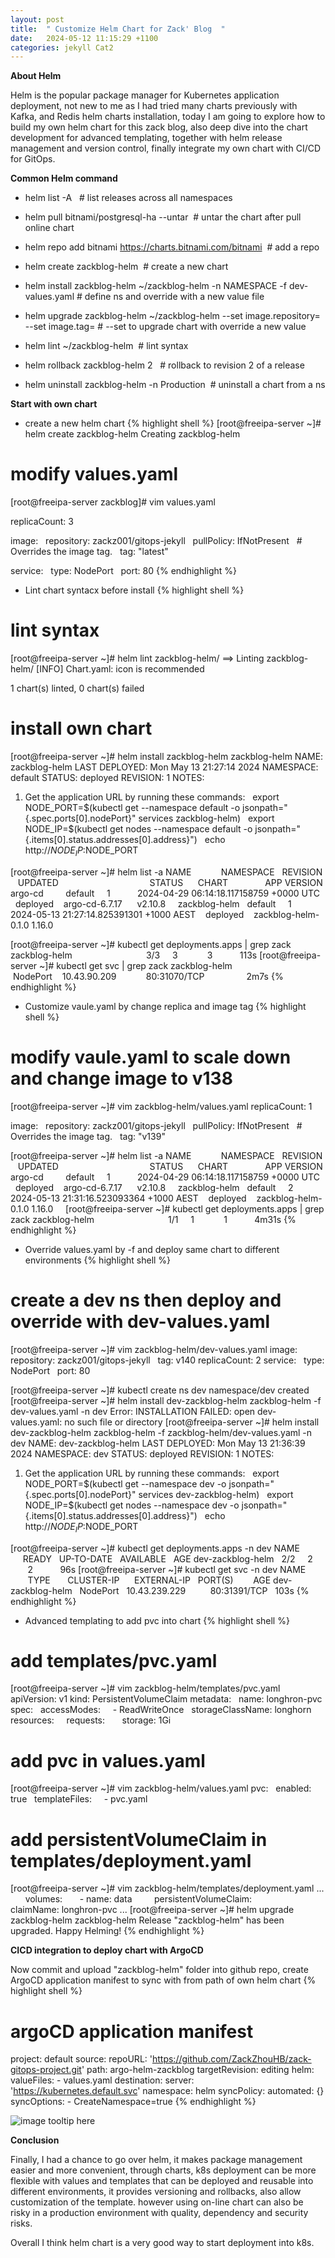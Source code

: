 ```yaml
---
layout: post
title:  " Customize Helm Chart for Zack' Blog  "
date:   2024-05-12 11:15:29 +1100
categories: jekyll Cat2
---
```


<b> About Helm </b>

Helm is the popular package manager for Kubernetes application deployment, not new to me as I had tried many charts previously with Kafka, and Redis helm charts installation, today I am going to explore how to build my own helm chart for this zack blog, also deep dive into the chart development for advanced templating, together with helm release management and version control, finally integrate my own chart with CI/CD for GitOps.   


<b> Common Helm command</b>

- helm list -A   # list releases across all namespaces

- helm pull bitnami/postgresql-ha --untar  # untar the chart after pull online chart

- helm repo add bitnami https://charts.bitnami.com/bitnami  # add a repo

- helm create zackblog-helm  # create a new chart

- helm install zackblog-helm ~/zackblog-helm -n NAMESPACE -f dev-values.yaml # define ns and override with a new value file

- helm upgrade zackblog-helm ~/zackblog-helm --set image.repository=<new-image-repository> --set image.tag=<new-image-tag> # --set to upgrade chart with override a new value 

- helm lint ~/zackblog-helm  # lint syntax

- helm rollback zackblog-helm 2   # rollback to revision 2 of a release 

- helm uninstall zackblog-helm -n Production  # uninstall a chart from a ns

<b> Start with own chart</b>

- create a new helm chart 
{% highlight shell %}
[root@freeipa-server ~]# helm create zackblog-helm
Creating zackblog-helm

# modify values.yaml
[root@freeipa-server zackblog]# vim values.yaml

replicaCount: 3

image:
  repository: zackz001/gitops-jekyll
  pullPolicy: IfNotPresent
  # Overrides the image tag.
  tag: "latest"

service:
  type: NodePort
  port: 80
{% endhighlight %}

- Lint chart syntacx before install
{% highlight shell %}
# lint syntax
[root@freeipa-server ~]# helm lint zackblog-helm/
==> Linting zackblog-helm/
[INFO] Chart.yaml: icon is recommended

1 chart(s) linted, 0 chart(s) failed

# install own chart

[root@freeipa-server ~]# helm install zackblog-helm zackblog-helm
NAME: zackblog-helm
LAST DEPLOYED: Mon May 13 21:27:14 2024
NAMESPACE: default
STATUS: deployed
REVISION: 1
NOTES:
1. Get the application URL by running these commands:
  export NODE_PORT=$(kubectl get --namespace default -o jsonpath="{.spec.ports[0].nodePort}" services zackblog-helm)
  export NODE_IP=$(kubectl get nodes --namespace default -o jsonpath="{.items[0].status.addresses[0].address}")
  echo http://$NODE_IP:$NODE_PORT

[root@freeipa-server ~]# helm list -a
NAME            NAMESPACE   REVISION    UPDATED                                     STATUS      CHART               APP VERSION
argo-cd         default     1           2024-04-29 06:14:18.117158759 +0000 UTC     deployed    argo-cd-6.7.17      v2.10.8    
zackblog-helm   default     1           2024-05-13 21:27:14.825391301 +1000 AEST    deployed    zackblog-helm-0.1.0 1.16.0 

[root@freeipa-server ~]# kubectl get deployments.apps | grep zack
zackblog-helm                              3/3     3            3           113s
[root@freeipa-server ~]# kubectl get svc | grep zack
zackblog-helm                              NodePort    10.43.90.209    <none>        80:31070/TCP                 2m7s
{% endhighlight %}

- Customize vaule.yaml by change replica and image tag
{% highlight shell %}
# modify vaule.yaml to scale down and change image to v138
[root@freeipa-server ~]# vim zackblog-helm/values.yaml
replicaCount: 1

image:
  repository: zackz001/gitops-jekyll
  pullPolicy: IfNotPresent
  # Overrides the image tag.
  tag: "v139"

[root@freeipa-server ~]# helm list -a
NAME            NAMESPACE   REVISION    UPDATED                                     STATUS      CHART               APP VERSION
argo-cd         default     1           2024-04-29 06:14:18.117158759 +0000 UTC     deployed    argo-cd-6.7.17      v2.10.8    
zackblog-helm   default     2           2024-05-13 21:31:16.523093364 +1000 AEST    deployed    zackblog-helm-0.1.0 1.16.0     
[root@freeipa-server ~]# kubectl get deployments.apps | grep zack
zackblog-helm                              1/1     1            1           4m31s
{% endhighlight %}

- Override values.yaml by -f and deploy same chart to different environments
{% highlight shell %}
# create a dev ns then deploy and override with dev-values.yaml
[root@freeipa-server ~]# vim zackblog-helm/dev-values.yaml
image:
  repository: zackz001/gitops-jekyll
  tag: v140
replicaCount: 2
service:
  type: NodePort
  port: 80

[root@freeipa-server ~]# kubectl create ns dev
namespace/dev created
[root@freeipa-server ~]# helm install dev-zackblog-helm zackblog-helm -f dev-values.yaml -n dev
Error: INSTALLATION FAILED: open dev-values.yaml: no such file or directory
[root@freeipa-server ~]# helm install dev-zackblog-helm zackblog-helm -f zackblog-helm/dev-values.yaml -n dev
NAME: dev-zackblog-helm
LAST DEPLOYED: Mon May 13 21:36:39 2024
NAMESPACE: dev
STATUS: deployed
REVISION: 1
NOTES:
1. Get the application URL by running these commands:
  export NODE_PORT=$(kubectl get --namespace dev -o jsonpath="{.spec.ports[0].nodePort}" services dev-zackblog-helm)
  export NODE_IP=$(kubectl get nodes --namespace dev -o jsonpath="{.items[0].status.addresses[0].address}")
  echo http://$NODE_IP:$NODE_PORT

[root@freeipa-server ~]# kubectl get deployments.apps -n dev
NAME                READY   UP-TO-DATE   AVAILABLE   AGE
dev-zackblog-helm   2/2     2            2           96s
[root@freeipa-server ~]# kubectl get svc -n dev
NAME                TYPE       CLUSTER-IP      EXTERNAL-IP   PORT(S)        AGE
dev-zackblog-helm   NodePort   10.43.239.229   <none>        80:31391/TCP   103s
{% endhighlight %}

- Advanced templating to add pvc into chart
{% highlight shell %}
# add templates/pvc.yaml
[root@freeipa-server ~]# vim zackblog-helm/templates/pvc.yaml
apiVersion: v1
kind: PersistentVolumeClaim
metadata:
  name: longhron-pvc
spec:
  accessModes:
    - ReadWriteOnce
  storageClassName: longhorn
  resources:
    requests:
      storage: 1Gi

# add pvc in values.yaml
[root@freeipa-server ~]# vim zackblog-helm/values.yaml
pvc:
  enabled: true
  templateFiles:
    - pvc.yaml

# add persistentVolumeClaim in templates/deployment.yaml
[root@freeipa-server ~]# vim zackblog-helm/templates/deployment.yaml
...
      volumes:
      - name: data
        persistentVolumeClaim:
          claimName: longhron-pvc
...
[root@freeipa-server ~]# helm upgrade zackblog-helm zackblog-helm
Release "zackblog-helm" has been upgraded. Happy Helming!
{% endhighlight %}

<b> CICD integration to deploy chart with ArgoCD </b>

Now commit and upload "zackblog-helm" folder into github repo, create ArgoCD application manifest to sync with from  path of own helm chart
{% highlight shell %}
# argoCD application manifest
project: default
source:
  repoURL: 'https://github.com/ZackZhouHB/zack-gitops-project.git'
  path: argo-helm-zackblog
  targetRevision: editing
  helm:
    valueFiles:
      - values.yaml
destination:
  server: 'https://kubernetes.default.svc'
  namespace: helm
syncPolicy:
  automated: {}
  syncOptions:
    - CreateNamespace=true
{% endhighlight %}

![image tooltip here](/assets/helm1.png)

<b> Conclusion</b>

Finally, I had a chance to go over helm, it makes package management easier and more convenient, through charts, k8s deployment can be more flexible with values and templates that can be deployed and reusable into different environments, it provides versioning and rollbacks, also allow customization of the template. however using on-line chart can also be risky in a production environment with quality, dependency and security risks.

Overall I think helm chart is a very good way to start deployment into k8s.